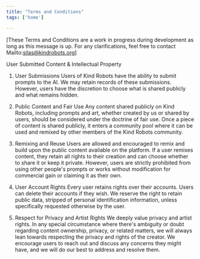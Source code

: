 ```yaml
---
title: "Terms and Conditions"
tags: ['home']

---
```


[These Terms and Conditions are a work in progress during development as long as this message is up. For any clarifications, feel free to contact Mailto:silas@kindrobots.org]

User Submitted Content & Intellectual Property
1. User Submissions
Users of Kind Robots have the ability to submit prompts to the AI. We may retain records of these submissions. However, users have the discretion to choose what is shared publicly and what remains hidden.

2. Public Content and Fair Use
Any content shared publicly on Kind Robots, including prompts and art, whether created by us or shared by users, should be considered under the doctrine of fair use. Once a piece of content is shared publicly, it enters a community pool where it can be used and remixed by other members of the Kind Robots community.

3. Remixing and Reuse
Users are allowed and encouraged to remix and build upon the public content available on the platform. If a user remixes content, they retain all rights to their creation and can choose whether to share it or keep it private. However, users are strictly prohibited from using other people's prompts or works without modification for commercial gain or claiming it as their own.

4. User Account Rights
Every user retains rights over their accounts. Users can delete their accounts if they wish. We reserve the right to retain public data, stripped of personal identification information, unless specifically requested otherwise by the user.

5. Respect for Privacy and Artist Rights
We deeply value privacy and artist rights. In any special circumstance where there's ambiguity or doubt regarding content ownership, privacy, or related matters, we will always lean towards respecting the privacy and rights of the creator. We encourage users to reach out and discuss any concerns they might have, and we will do our best to address and resolve them.